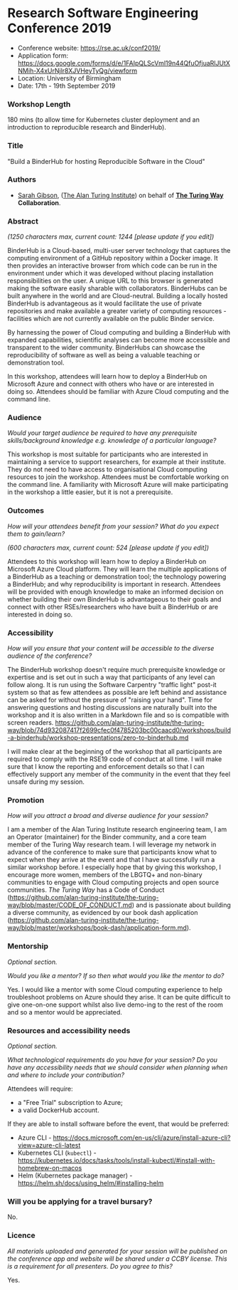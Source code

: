 # Research Software Engineering Conference 2019

* Conference website: https://rse.ac.uk/conf2019/
* Application form: https://docs.google.com/forms/d/e/1FAIpQLScVml19n44QfuOfjuaRlJUtXNMih-X4xUrNjlr8XJVHeyTyQg/viewform
* Location: University of Birmingham
* Date: 17th - 19th September 2019

### Workshop Length

180 mins (to allow time for Kubernetes cluster deployment and an introduction to reproducible research and BinderHub).

### Title

"Build a BinderHub for hosting Reproducible Software in the Cloud"

### Authors

* [Sarah Gibson](https://www.turing.ac.uk/people/researchers/sarah-gibson), ([The Alan Turing Institute](https://www.turing.ac.uk/)) on behalf of **[The Turing Way](https://github.com/alan-turing-institute/the-turing-way) Collaboration**.

### Abstract

_(1250 characters max, current count: 1244 [please update if you edit])_

BinderHub is a Cloud-based, multi-user server technology that captures the computing environment of a GitHub repository within a Docker image.
It then provides an interactive browser from which code can be run in the environment under which it was developed without placing installation responsibilities on the user.
A unique URL to this browser is generated making the software easily sharable with collaborators.
BinderHubs can be built anywhere in the world and are Cloud-neutral.
Building a locally hosted BinderHub is advantageous as it would facilitate the use of private repositories and make available a greater variety of computing resources - facilities which are not currently available on the public Binder service.

By harnessing the power of Cloud computing and building a BinderHub with expanded capabilities, scientific analyses can become more accessible and transparent to the wider community.
BinderHubs can showcase the reproducibility of software as well as being a valuable teaching or demonstration tool.

In this workshop, attendees will learn how to deploy a BinderHub on Microsoft Azure and connect with others who have or are interested in doing so.
Attendees should be familiar with Azure Cloud computing and the command line.

### Audience

_Would your target audience be required to have any prerequisite skills/background knowledge e.g. knowledge of a particular language?_

This workshop is most suitable for participants who are interested in maintaining a service to support researchers, for example at their institute.
They do not need to have access to organisational Cloud computing resources to join the workshop.
Attendees must be comfortable working on the command line.
A familiarity with Microsoft Azure will make participating in the workshop a little easier, but it is not a prerequisite.

### Outcomes

_How will your attendees benefit from your session? What do you expect them to gain/learn?_

_(600 characters max, current count: 524 [please update if you edit])_

Attendees to this workshop will learn how to deploy a BinderHub on Microsoft Azure Cloud platform.
They will learn the multiple applications of a BinderHub as a teaching or demonstration tool; the technology powering a BinderHub; and why reproducibility is important in research.
Attendees will be provided with enough knowledge to make an informed decision on whether building their own BinderHub is advantageous to their goals and connect with other RSEs/researchers who have built a BinderHub or are interested in doing so.

### Accessibility

_How will you ensure that your content will be accessible to the diverse audience of the conference?_

The BinderHub workshop doesn't require much prerequisite knowledge or expertise and is set out in such a way that participants of any level can follow along.
It is run using the Software Carpentry "traffic light" post-it system so that as few attendees as possible are left behind and assistance can be asked for without the pressure of "raising your hand".
Time for answering questions and hosting discussions are naturally built into the workshop and it is also written in a Markdown file and so is compatible with screen readers.
https://github.com/alan-turing-institute/the-turing-way/blob/74d932087417f2699cfec0f4785203bc00caacd0/workshops/build-a-binderhub/workshop-presentations/zero-to-binderhub.md

I will make clear at the beginning of the workshop that all participants are required to comply with the RSE19 code of conduct at all time.
I will make sure that I know the reporting and enforcement details so that I can effectively support any member of the community in the event that they feel unsafe during my session.

### Promotion

_How will you attract a broad and diverse audience for your session?_

I am a member of the Alan Turing Institute research engineering team, I am an Operator (maintainer) for the Binder community, and a core team member of the Turing Way research team.
I will leverage my network in advance of the conference to make sure that participants know  what to expect when they arrive at the event and that I have successfully run a similar workshop before.
I especially hope that by giving this workshop, I encourage more women, members of the LBGTQ+ and non-binary communities to engage with Cloud computing projects and open source communities.
_The Turing Way_ has a Code of Conduct (https://github.com/alan-turing-institute/the-turing-way/blob/master/CODE_OF_CONDUCT.md) and is passionate about building a diverse community, as evidenced by our book dash application (https://github.com/alan-turing-institute/the-turing-way/blob/master/workshops/book-dash/application-form.md).

### Mentorship

_Optional section._

_Would you like a mentor? If so then what would you like the mentor to do?_

Yes.
I would like a mentor with some Cloud computing experience to help troubleshoot problems on Azure should they arise.
It can be quite difficult to give one-on-one support whilst also live demo-ing to the rest of the room and so a mentor would be appreciated.

### Resources and accessibility needs

_Optional section._

_What technological requirements do you have for your session? Do you have any accessibility needs that we should consider when planning when and where to include your contribution?_

Attendees will require:
* a "Free Trial" subscription to Azure;
* a valid DockerHub account.

If they are able to install software before the event, that would be preferred:
* Azure CLI - https://docs.microsoft.com/en-us/cli/azure/install-azure-cli?view=azure-cli-latest
* Kubernetes CLI (`kubectl`) - https://kubernetes.io/docs/tasks/tools/install-kubectl/#install-with-homebrew-on-macos
* Helm (Kubernetes package manager) - https://helm.sh/docs/using_helm/#installing-helm

### Will you be applying for a travel bursary?

No.

### Licence

_All materials uploaded and generated for your session will be published on the conference app and website will be shared under a CCBY license._
_This is a requirement for all presenters._
_Do you agree to this?_

Yes.
